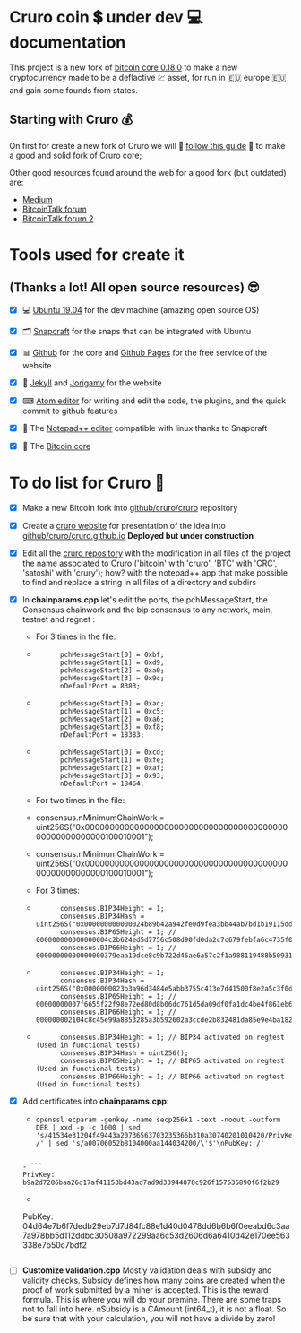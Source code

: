 # Cruro coin 💲 under dev 💻 documentation

This project is a new fork of [bitcoin core 0.18.0](https://bitcoincore.org/) to make a new cryptocurrency made to be a deflactive 💹 asset, for run in 🇪🇺 europe 🇪🇺 and gain some founds from states.

## Starting with Cruro 💰

On first for create a new fork of Cruro we will 📝 [follow this guide](https://bitcointalk.org/index.php?topic=5134256.0) 📝 to make a good and solid fork of Cruro core;

Other good resources found around the web for a good fork (but outdated) are:

- [Medium](https://medium.com/@jordan.baczuk/how-to-fork-bitcoin-c39139506443)
- [BitcoinTalk forum](https://bitcointalk.org/index.php?topic=3345808.80)
- [BitcoinTalk forum 2](https://bitcointalk.org/index.php?topic=225690.0)

# Tools used for create it
## (Thanks a lot! All open source resources) 😎

- [x] 💻 [Ubuntu 19.04](http://releases.ubuntu.com/19.04/) for the dev machine (amazing open source OS)
- [x] 🗂 [Snapcraft](https://snapcraft.io/) for the snaps that can be integrated with Ubuntu
- [x] 📊 [Github](https://github.com/) for the core and [Github Pages](https://pages.github.com/) for the free service of the website
- [x] 📰 [Jekyll](https://jekyllrb.com/) and [Jorigamy](https://jorigamy.githu.io) for the website
- [x] ⌨ [Atom editor](https://atom.io/) for writing and edit the code, the plugins, and the quick commit to github features
- [x] 📔 The [Notepad++ editor](https://snapcraft.io/notepad-plus-plus) compatible with linux thanks to Snapcraft
- [x] 💸 The [Bitcoin core](https://bitcoincore.org/)


# To do list for Cruro 💸

- [x] Make a new Bitcoin fork into [github/cruro/cruro](https://github.com/cruro/cruro) repository
- [x] Create a [cruro website](https://cruro.github.io/) for presentation of the idea into [github/cruro/cruro.github.io](https://github.com/cruro/cruro.github.io) **Deployed but under construction**
- [x] Edit all the [cruro repository](https://github.com/cruro/cruro) with the modification in all files of the project the name associated to Cruro ('bitcoin' with 'cruro', 'BTC' with 'CRC', 'satoshi' with 'crury'); how? with the notepad++ app that make possible to find and replace a string in all files of a directory and subdirs
- [x] In **chainparams.cpp** let's edit the ports, the pchMessageStart, the Consensus chainwork and the bip consensus to any network, main, testnet and regnet :
    - For 3 times in the file:
    - ```
            pchMessageStart[0] = 0xbf;
            pchMessageStart[1] = 0xd9;
            pchMessageStart[2] = 0xa0;
            pchMessageStart[3] = 0x9c;
            nDefaultPort = 8383;
      ```      
    - ```
            pchMessageStart[0] = 0xac;
            pchMessageStart[1] = 0xc5;
            pchMessageStart[2] = 0xa6;
            pchMessageStart[3] = 0xf8;
            nDefaultPort = 18383;
      ```
    - ```
            pchMessageStart[0] = 0xcd;
            pchMessageStart[1] = 0xfe;
            pchMessageStart[2] = 0xaf;
            pchMessageStart[3] = 0x93;
            nDefaultPort = 18464;
      ```
    - For two times in the file:
    - consensus.nMinimumChainWork = uint256S("0x0000000000000000000000000000000000000000000000000000000100010001");

    - consensus.nMinimumChainWork = uint256S("0x0000000000000000000000000000000000000000000000000000000100010001");
    - For 3 times:
    - ```      
            consensus.BIP34Height = 1;
            consensus.BIP34Hash = uint256S("0x000000000000024b89b42a942fe0d9fea3bb44ab7bd1b19115dd6a759c0808b8");
            consensus.BIP65Height = 1; // 000000000000000004c2b624ed5d7756c508d90fd0da2c7c679febfa6c4735f0
            consensus.BIP66Height = 1; // 00000000000000000379eaa19dce8c9b722d46ae6a57c2f1a988119488b50931
      ```      
    - ```
            consensus.BIP34Height = 1;
            consensus.BIP34Hash = uint256S("0x0000000023b3a96d3484e5abb3755c413e7d41500f8e2a5c3f0dd01299cd8ef8");
            consensus.BIP65Height = 1; // 00000000007f6655f22f98e72ed80d8b06dc761d5da09df0fa1dc4be4f861eb6
            consensus.BIP66Height = 1; // 000000002104c8c45e99a8853285a3b592602a3ccde2b832481da85e9e4ba182
      ```      
    - ```
            consensus.BIP34Height = 1; // BIP34 activated on regtest (Used in functional tests)
            consensus.BIP34Hash = uint256();
            consensus.BIP65Height = 1; // BIP65 activated on regtest (Used in functional tests)
            consensus.BIP66Height = 1; // BIP66 activated on regtest (Used in functional tests)
      ```      
- [x] Add certificates into **chainparams.cpp**:
    - ```
      openssl ecparam -genkey -name secp256k1 -text -noout -outform DER | xxd -p -c 1000 | sed 's/41534e31204f49443a20736563703235366b310a30740201010420/PrivKey: /' | sed 's/a00706052b8104000aa144034200/\'$'\nPubKey: /'
    ```

    - ```
    PrivKey: b9a2d7286baa26d17af41153bd43ad7ad9d33944078c926f157535890f6f2b29
    ```

    - ```
    PubKey: 04d64e7b6f7dedb29eb7d7d84fc88e1d40d0478dd6b6b6f0eeabd6c3aa7a978bb5d112ddbc30508a972299aa6c53d2606d6a6410d42e170ee563338e7b50c7bdf2

    ```

- [ ] **Customize validation.cpp**
Mostly validation deals with subsidy and validity checks. Subsidy defines how many coins are created when the proof of work submitted by a miner is accepted. This is the reward formula. This is where you will do your premine.
There are some traps not to fall into here. nSubsidy is a CAmount (int64_t), it is not a float. So be sure that with your calculation, you will not have a divide by zero!
